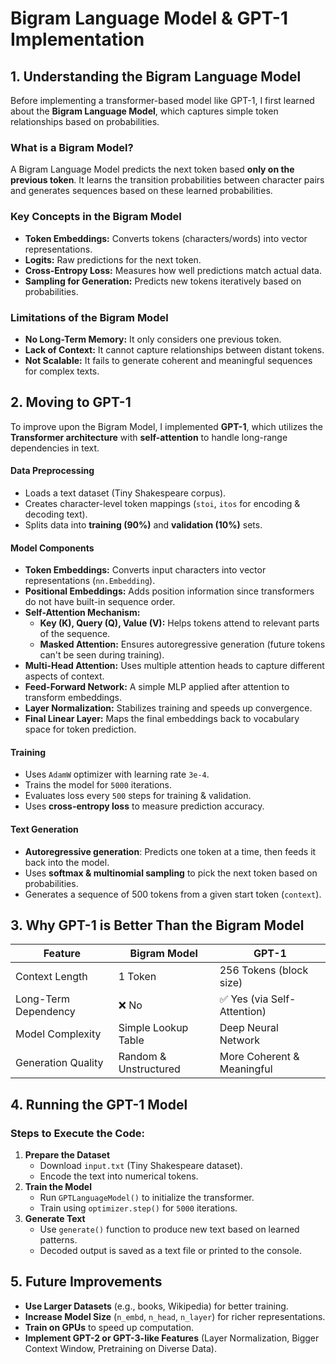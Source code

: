 # Bigram Language Model & GPT-1 Implementation

## **1. Understanding the Bigram Language Model**
Before implementing a transformer-based model like GPT-1, I first learned about the **Bigram Language Model**, which captures simple token relationships based on probabilities.

### **What is a Bigram Model?**
A Bigram Language Model predicts the next token based **only on the previous token**. It learns the transition probabilities between character pairs and generates sequences based on these learned probabilities.

### **Key Concepts in the Bigram Model**
- **Token Embeddings:** Converts tokens (characters/words) into vector representations.
- **Logits:** Raw predictions for the next token.
- **Cross-Entropy Loss:** Measures how well predictions match actual data.
- **Sampling for Generation:** Predicts new tokens iteratively based on probabilities.

### **Limitations of the Bigram Model**
- **No Long-Term Memory:** It only considers one previous token.
- **Lack of Context:** It cannot capture relationships between distant tokens.
- **Not Scalable:** It fails to generate coherent and meaningful sequences for complex texts.

## **2. Moving to GPT-1**
To improve upon the Bigram Model, I implemented **GPT-1**, which utilizes the **Transformer architecture** with **self-attention** to handle long-range dependencies in text.

#### **Data Preprocessing**
- Loads a text dataset (Tiny Shakespeare corpus).
- Creates character-level token mappings (`stoi`, `itos` for encoding & decoding text).
- Splits data into **training (90%)** and **validation (10%)** sets.

#### **Model Components**
- **Token Embeddings:** Converts input characters into vector representations (`nn.Embedding`).
- **Positional Embeddings:** Adds position information since transformers do not have built-in sequence order.
- **Self-Attention Mechanism:**
  - **Key (K), Query (Q), Value (V):** Helps tokens attend to relevant parts of the sequence.
  - **Masked Attention:** Ensures autoregressive generation (future tokens can't be seen during training).
- **Multi-Head Attention:** Uses multiple attention heads to capture different aspects of context.
- **Feed-Forward Network:** A simple MLP applied after attention to transform embeddings.
- **Layer Normalization:** Stabilizes training and speeds up convergence.
- **Final Linear Layer:** Maps the final embeddings back to vocabulary space for token prediction.

#### **Training**
- Uses `AdamW` optimizer with learning rate `3e-4`.
- Trains the model for `5000` iterations.
- Evaluates loss every `500` steps for training & validation.
- Uses **cross-entropy loss** to measure prediction accuracy.

#### **Text Generation**
- **Autoregressive generation**: Predicts one token at a time, then feeds it back into the model.
- Uses **softmax & multinomial sampling** to pick the next token based on probabilities.
- Generates a sequence of 500 tokens from a given start token (`context`).

## **3. Why GPT-1 is Better Than the Bigram Model**
| Feature              | Bigram Model | GPT-1 |
|----------------------|-------------|-------|
| Context Length      | 1 Token     | 256 Tokens (block size) |
| Long-Term Dependency | ❌ No       | ✅ Yes (via Self-Attention) |
| Model Complexity    | Simple Lookup Table | Deep Neural Network |
| Generation Quality  | Random & Unstructured | More Coherent & Meaningful |

## **4. Running the GPT-1 Model**
### **Steps to Execute the Code:**
1. **Prepare the Dataset**
   - Download `input.txt` (Tiny Shakespeare dataset).
   - Encode the text into numerical tokens.
2. **Train the Model**
   - Run `GPTLanguageModel()` to initialize the transformer.
   - Train using `optimizer.step()` for `5000` iterations.
3. **Generate Text**
   - Use `generate()` function to produce new text based on learned patterns.
   - Decoded output is saved as a text file or printed to the console.

## **5. Future Improvements**
- **Use Larger Datasets** (e.g., books, Wikipedia) for better training.
- **Increase Model Size** (`n_embd`, `n_head`, `n_layer`) for richer representations.
- **Train on GPUs** to speed up computation.
- **Implement GPT-2 or GPT-3-like Features** (Layer Normalization, Bigger Context Window, Pretraining on Diverse Data).
